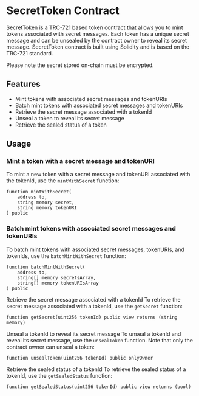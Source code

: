 # SecretToken Contract

SecretToken is a TRC-721 based token contract that allows you to mint tokens associated with secret messages. Each token has a unique secret message and can be unsealed by the contract owner to reveal its secret message. SecretToken contract is built using Solidity and is based on the TRC-721 standard.

Please note the secret stored on-chain must be encrypted.

## Features

- Mint tokens with associated secret messages and tokenURIs
- Batch mint tokens with associated secret messages and tokenURIs
- Retrieve the secret message associated with a tokenId
- Unseal a token to reveal its secret message
- Retrieve the sealed status of a token

## Usage

### Mint a token with a secret message and tokenURI

To mint a new token with a secret message and tokenURI associated with the tokenId, use the `mintWithSecret` function:

```solidity
function mintWithSecret(
    address to,
    string memory secret,
    string memory tokenURI
) public
```

### Batch mint tokens with associated secret messages and tokenURIs
To batch mint tokens with associated secret messages, tokenURIs, and tokenIds, use the `batchMintWithSecret` function:

```solidity
function batchMintWithSecret(
    address to,
    string[] memory secretsArray,
    string[] memory tokenURIsArray
) public
```

Retrieve the secret message associated with a tokenId
To retrieve the secret message associated with a tokenId, use the `getSecret` function:

```solidity
function getSecret(uint256 tokenId) public view returns (string memory)
```

Unseal a tokenId to reveal its secret message
To unseal a tokenId and reveal its secret message, use the `unsealToken` function. Note that only the contract owner can unseal a token:

```solidity
function unsealToken(uint256 tokenId) public onlyOwner
```

Retrieve the sealed status of a tokenId
To retrieve the sealed status of a tokenId, use the `getSealedStatus` function:

```solidity
function getSealedStatus(uint256 tokenId) public view returns (bool)
```